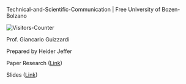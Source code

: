 Technical-and-Scientific-Communication \| Free University of Bozen-Bolzano


<body>
<img src = "https://github-vistors-counter.onrender.com/github?username=https://github.com/HeiderJeffer/Technical-and-Scientific-Communication/" alt = "Visitors-Counter"/>
</body>



Prof. Giancarlo Guizzardi

Prepared by Heider Jeffer

Paper Research
([Link](https://github.com/HeiderJeffer/Technical-and-Scientific-Communication/blob/main/Technical%20and%20Scientific%20Communication/Paper%20Research.pdf))

Slides
([Link](https://github.com/HeiderJeffer/Technical-and-Scientific-Communication/blob/main/Technical%20and%20Scientific%20Communication/slides.pdf))

